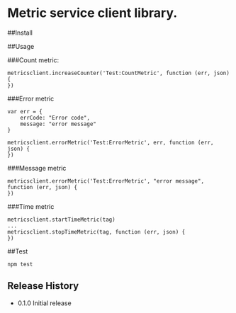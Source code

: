 Metric service client library.
==============================

##Install

##Usage

###Count metric:

```
metricsclient.increaseCounter('Test:CountMetric', function (err, json) {
})
```

###Error metric

```
var err = {
    errCode: "Error code",
    message: "error message"
}

metricsclient.errorMetric('Test:ErrorMetric', err, function (err, json) {
})
```

###Message metric

```
metricsclient.errorMetric('Test:ErrorMetric', "error message", function (err, json) {
})
```

###Time metric

```
metricsclient.startTimeMetric(tag)
...
metricsclient.stopTimeMetric(tag, function (err, json) {
})
```

##Test

```
npm test
```

## Release History

* 0.1.0 Initial release